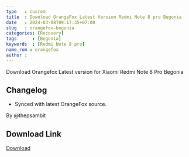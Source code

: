 ```yaml
---
type   : cusrom
title  : Download OrangeFox Latest Version Redmi Note 8 pro Begonia
date   : 2024-03-08T09:17:35+07:00
slug   : orangefox-begonia
categories: [Recovery]
tags      : [Begonia]
keywords  : [Redmi Note 8 pro]
name_rom : orangefox
author : 
---
```


Download Orangefox Latest version for Xiaomi Redmi Note 8 Pro Begonia

## Changelog
- Synced with latest OrangeFox source.

By @thepsambit

## Download Link
[Download](https://www.pling.com/p/1657764/)


